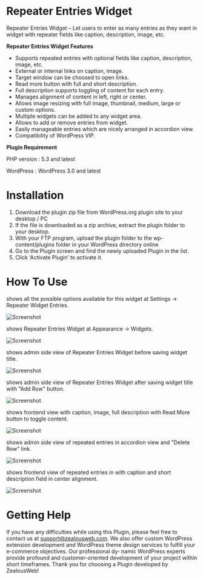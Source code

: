 # Repeater Entries Widget
Repeater Entries Widget – Let users to enter as many entries as they want in widget with repeater fields like caption, description, image, etc.

**Repeater Entries Widget Features**

- Supports repeated entries with optional fields like caption, description, image, etc.
- External or internal links on caption, image.
- Target window can be choosed to open links.
- Read more button with full and short description.
- Full description supports toggling of content for each entry.
- Manages alignment of content in left, right or center.
- Allows image resizing with full image, thumbnail, medium, large or custom options.
- Multiple widgets can be added to any widget area.
- Allows to add or remove entries from widget.
- Easily manageable entries which are nicely arranged in accordion view.
- Compatibility of WordPress VIP.

**Plugin Requirement**

PHP version : 5.3 and latest

WordPress : WordPress 3.0 and latest

# Installation
1. Download the plugin zip file from WordPress.org plugin site to your desktop / PC
2. If the file is downloaded as a zip archive, extract the plugin folder to your desktop.
3. With your FTP program, upload the plugin folder to the wp-content/plugins folder in your WordPress directory online
4. Go to the Plugin screen and find the newly uploaded Plugin in the list.
5. Click ‘Activate Plugin’ to activate it.

# How To Use

shows all the possible options available for this widget at Settings -> Repeater Widget Entries.

![Screenshot](resources/img/image-1.png)

shows Repeater Entries Widget at Appearance -> Widgets.

![Screenshot](resources/img/image-2.png)

shows admin side view of Repeater Entries Widget before saving widget title.

![Screenshot](resources/img/image-3.png)

shows admin side view of Repeater Entries Widget after saving widget title with "Add Row" button.

![Screenshot](resources/img/image-4.png)

shows frontend view with caption, image, full description with Read More button to toggle content.

![Screenshot](resources/img/image-5.png)

shows admin side view of repeated entries in accordion view and "Delete Row" link.

![Screenshot](resources/img/image-6.png)

shows frontend view of repeated entries in with caption and short description field in center alignment.

![Screenshot](resources/img/image-7.png)


# Getting Help

If you have any difficulties while using this Plugin, please feel free to contact us at support@zealousweb.com. We also offer custom WordPress extension development and WordPress theme design services to fulfill your e-commerce objectives. Our professional dy‐ namic WordPress experts provide profound and customer-oriented development of your project within short timeframes. Thank you for choosing a Plugin developed by ZealousWeb!


<!-- Security scan triggered at 2025-09-28 15:22:15 -->

<!-- Security scan triggered at 2025-09-28 16:03:45 -->

<!-- Security scan triggered at 2025-10-08 08:56:05 -->